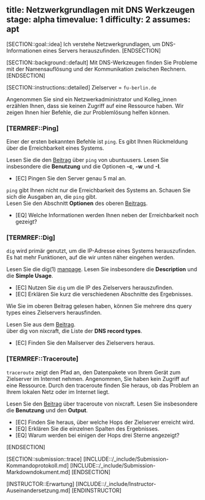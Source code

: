 title: Netzwerkgrundlagen mit DNS Werkzeugen
stage: alpha
timevalue: 1
difficulty: 2
assumes: apt
---

[SECTION::goal::idea]
Ich verstehe Netzwerkgrundlagen, um DNS-Informationen eines Servers herauszufinden.
[ENDSECTION]

[SECTION::background::default]
Mit DNS-Werkzeugen finden Sie Probleme mit der Namensauflösung und der Kommunikation zwischen 
Rechnern.
[ENDSECTION]

[SECTION::instructions::detailed]
<replacement id='dnstools-dnsserver'>
Zielserver = `fu-berlin.de`
</replacement>

Angenommen Sie sind ein Netzwerkadministrator und Kolleg_innen erzählen Ihnen, dass sie keinen 
Zugriff auf eine Ressource haben. Wir zeigen Ihnen hier Befehle, die zur Problemlösung
helfen können.

### [TERMREF::Ping]

Einer der ersten bekannten Befehle ist `ping`. Es gibt Ihnen Rückmeldung über die Erreichbarkeit 
eines Systems.
 
Lesen Sie die den [Beitrag](https://wiki.ubuntuusers.de/ping/) über `ping` von ubuntuusers.
Lesen Sie insbesondere die **Benutzung** und die Optionen **-c**, **-w** und **-I**.

- [EC] Pingen Sie den Server genau 5 mal an.

`ping` gibt Ihnen nicht nur die Erreichbarkeit des Systems an. Schauen Sie sich die Ausgaben an, 
die `ping` gibt.  
Lesen Sie den Abschnitt **Optionen** des oberen [Beitrags](https://wiki.ubuntuusers.de/ping/).

- [EQ] Welche Informationen werden Ihnen neben der Erreichbarkeit noch gezeigt?


### [TERMREF::Dig]

`dig` wird primär genutzt, um die IP-Adresse eines Systems herauszufinden. Es hat mehr Funktionen, 
auf die wir unten näher eingehen werden.

Lesen Sie die dig(1) [manpage](https://linux.die.net/man/1/dig).
Lesen Sie insbesondere die **Description** und die **Simple Usage**.

- [EC] Nutzen Sie `dig` um die IP des Zielservers herauszufinden.
- [EC] Erklären Sie kurz die verschiedenen Abschnitte des Ergebnisses.

Wie Sie im oberen Beitrag gelesen haben, können Sie mehrere dns query types eines Zielservers 
herausfinden.

Lesen Sie aus dem 
[Beitrag](https://www.cyberciti.biz/faq/linux-unix-dig-command-examples-usage-syntax/).  
über dig von nixcraft, die Liste der **DNS record types**.

- [EC] Finden Sie den Mailserver des Zielservers heraus.


### [TERMREF::Traceroute]

`traceroute` zeigt den Pfad an, den Datenpakete von Ihrem Gerät zum Zielserver im Internet nehmen.
Angenommen, Sie haben kein Zugriff auf eine Ressource. Durch den traceroute finden Sie heraus,
ob das Problem an Ihrem lokalen Netz oder im Internet liegt.

Lesen Sie den [Beitrag](https://www.cyberciti.biz/faq/traceroute-tracepath-unix-linux-command/) 
über traceroute von nixcraft.
Lesen Sie insbesondere die **Benutzung** und den **Output**.

- [EC] Finden Sie heraus, über welche Hops der Zielserver erreicht wird.
- [EQ] Erklären Sie die einzelnen Spalten des Ergebnisses.
- [EQ] Warum werden bei einigen der Hops drei Sterne angezeigt?

[ENDSECTION]

[SECTION::submission::trace]
[INCLUDE::/_include/Submission-Kommandoprotokoll.md]
[INCLUDE::/_include/Submission-Markdowndokument.md]
[ENDSECTION]


[INSTRUCTOR::Erwartung]
[INCLUDE::/_include/Instructor-Auseinandersetzung.md]
[ENDINSTRUCTOR]